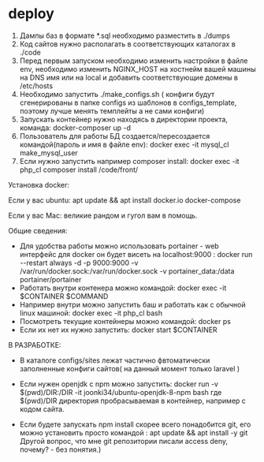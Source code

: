 # deploy
1. Дампы баз в формате *.sql необходимо разместить в ./dumps
2. Код сайтов нужно располагать в соответствующих каталогах в ./code
3. Перед первым запуском необходимо изменить настройки в файле env, необходимо изменить NGINX_HOST на хостнейм вашей машины на DNS имя или на local и добавить соответствующие домены в /etc/hosts
4. Необходимо запустить ./make_configs.sh ( конфиги будут сгенерированы в папке configs из шаблонов в configs_template, поэтому лучше менять темплейты а не сами конфиги)
5. Запускать контейнер нужно находясь в директории проекта, команда: 
	docker-composer up -d
6. Пользователь для работы БД создается/пересоздается командой(пароль и имя в файле env):
	docker exec -it mysql_cl make_mysql_user
7. Если нужно запустить например composer install:
	docker exec -it php_cl composer install /code/front/

Установка docker:

Если у вас ubuntu:
	apt update && apt install docker.io docker-compose

Если у вас Mac:
	великие рандом и гугол вам в помощь.

Общие сведения:
- Для удобства работы можно использовать portainer - web интерфейс для docker он будет висеть на localhost:9000 :
	docker run --restart always -d -p 9000:9000 -v /var/run/docker.sock:/var/run/docker.sock -v portainer_data:/data portainer/portainer
- Работать внутри контенера можно командой:
	docker exec -it $CONTAINER $COMMAND
- Например внутри можно запустить баш и работать как с обычной linux машиной:
	docker exec -it php_cl bash
- Посмотреть текущие контейнеры можно командой:
	docker ps
- Если их нет их нужно запустить:
	docker start $CONTAINER

В РАЗРАБОТКЕ:

- В каталоге configs/sites лежат частично фвтоматически заполненные конфиги сайтов( на данный момент только laravel )

- Если нужен openjdk с npm можно запустить:
	docker run -v $(pwd)/DIR:/DIR -it joonki34/ubuntu-openjdk-8-npm bash 
  где $(pwd)/DIR  директория пробрасываемая в контейнер, например с кодом сайта.
 
- Eсли будете запускать npm install скорее всего понадобится git, его можно установить просто командой :
	apt update && apt install -y git
  Другой вопрос, что мне git репозитории писали access deny, почему? - без понятия.)
